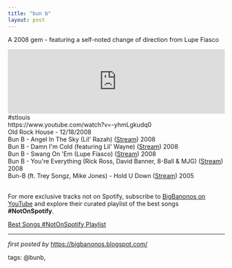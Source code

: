 ```yaml
---
title: "bun b"
layout: post
---
```

A 2008 gem - featuring a self-noted change of direction from Lupe Fiasco
<iframe width="100%" src="https://www.youtube.com/embed/s8IZub7viME" frameborder="0" allowfullscreen></iframe>
#stlouis <br />
https://www.youtube.com/watch?v=-yhmLgkudq0 <br />
Old Rock House - 12/18/2008 <br />
<span><spantimes" , "times new roman" , serif;">Bun B - Angel In The Sky (Lil' Razah) (<a href="http://www.youtube.com/watch?v=qpeUw5bKKxs">Stream</a>) 2008</span></span><br />
<span><spantimes" , "times new roman" , serif;">Bun B - Damn I'm Cold (featuring Lil' Wayne) (<a href="http://www.youtube.com/watch?v=5aEontuWmvs">Stream</a>) 2008</span></span><br />
<span><spantimes" , "times new roman" , serif;">Bun B - Swang On 'Em (Lupe Fiasco) (<a href="http://www.youtube.com/watch?v=s8IZub7viME">Stream</a>) 2008</span></span><br />
<span><spantimes" , "times new roman" , serif;">Bun B - You're Everything (Rick Ross, David Banner, 8-Ball & MJG) (<a href="http://www.youtube.com/watch?v=CQL-IFEk6hw">Stream</a>) 2008</span></span><br />
<span><spantimes" , "times new roman" , serif;">Bun-B (ft. Trey Songz, Mike Jones) - Hold U Down (<a href="http://www.youtube.com/watch?v=iCYhyNXC5o0">Stream</a>) 2005</span></span><br />
<span><spantimes" , "times new roman" , serif;"><br /></span></span>

<!--Subscribe and Playlist Links-->
<div>
    <p>For more exclusive tracks not on Spotify, subscribe to <a href="https://www.youtube.com/@BigBanonos" target="_blank">BigBanonos on YouTube</a> and explore their curated playlist of the best songs <strong>#NotOnSpotify</strong>.</p>
    <p><a href="https://www.youtube.com/playlist?list=PLtuNtuTatqI0kFahUCbtbfenC_ET5O_tr" target="_blank">Best Songs #NotOnSpotify Playlist<br /></a></p></div>

<hr />

<p><em>first posted by</em> <a href="https://bigbanonos.blogspot.com/" rel="noopener" target="_new">https://bigbanonos.blogspot.com/</a></p>

<p>tags: @bunb,</p>
